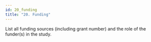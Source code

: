 ```yaml
---
id: 20_funding
title: "20. Funding"
---
```

List all funding sources (including grant number) and the role of the funder(s) in the study.